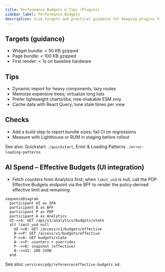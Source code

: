 ```yaml
---
title: Performance Budgets & Tips (Plugins)
sidebar_label: Performance Budgets
description: Size targets and practical guidance for keeping plugins fast.
---
```


## Targets (guidance)

- Widget bundle: < 50 KB gzipped
- Page bundle: < 100 KB gzipped
- First render: < 1s on baseline hardware

## Tips

- Dynamic import for heavy components; lazy routes
- Memoize expensive trees; virtualize long lists
- Prefer lightweight charts/libs; tree‑shakable ESM only
- Cache data with React Query; tune stale times per view

## Checks

- Add a build step to report bundle sizes; fail CI on regressions
- Measure with Lighthouse or RUM in staging before rollout

See also: Quickstart `./quickstart`, Error & Loading Patterns `./error-loading-patterns`.

## AI Spend – Effective Budgets (UI integration)

- Fetch counters from Analytics first; when `limit_usd` is null, call the PDP Effective Budgets endpoint via the BFF to render the policy‑derived effective limit and remaining.

```mermaid
sequenceDiagram
  participant UI as SPA
  participant B as BFF
  participant P as PDP
  participant A as Analytics
  UI->>A: GET /api/v1/analytics/budgets/state
  alt limit_usd null
    UI->>B: GET /access/v1/budgets/effective
    B->>P: GET /access/v1/budgets/effective
    P->>A: GET budgets/state
    A-->>P: counters + overrides
    P-->>B: snapshot (effective)
    B-->>UI: 200 JSON
  end
```

See also: `services/pdp/reference/effective-budgets.md`.


